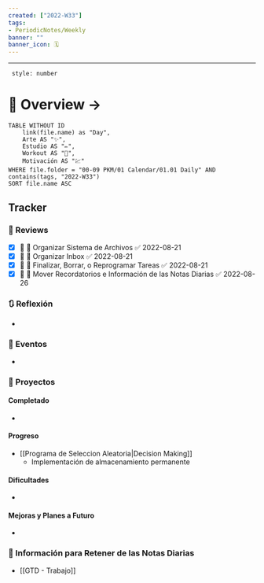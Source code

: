 ```yaml
---
created: ["2022-W33"]
tags: 
- PeriodicNotes/Weekly
banner: ""
banner_icon: 🗓️
---
```

___
```toc
 style: number
```
# 🌌 Overview -> 
```dataview
TABLE WITHOUT ID
	link(file.name) as "Day",
	Arte AS "✨",
	Estudio AS "✏️",
	Workout AS "💪",
	Motivación AS "💹"
WHERE file.folder = "00-09 PKM/01 Calendar/01.01 Daily" AND 
contains(tags, "2022-W33")
SORT file.name ASC
```
## Tracker


### 📑 Reviews
- [x] 📅  🔼 Organizar Sistema de Archivos ✅ 2022-08-21
- [x] 📅  🔼 Organizar Inbox ✅ 2022-08-21
- [x] 📅  🔼 Finalizar, Borrar, o Reprogramar Tareas ✅ 2022-08-21
- [x] 📅  🔼 Mover Recordatorios e Información de las Notas Diarias ✅ 2022-08-26

### 🔃 Reflexión
- 
### 📜 Eventos
- 
### 📃 Proyectos
#### **Completado**
- 
#### **Progreso**
- [[Programa de Seleccion Aleatoria|Decision Making]]
	- Implementación de almacenamiento permanente
#### **Dificultades**
- 
#### **Mejoras y Planes a Futuro**
- 
### 💾 Información para Retener de las Notas Diarias
- [[GTD - Trabajo]]